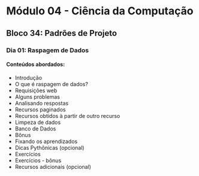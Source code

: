 # Módulo 04 - Ciência da Computação
## Bloco 34: Padrões de Projeto
### Dia 01: Raspagem de Dados
#### Conteúdos abordados:

* Introdução
* O que é raspagem de dados?
* Requisições web
* Alguns problemas
* Analisando respostas
* Recursos paginados
* Recursos obtidos à partir de outro recurso
* Limpeza de dados
* Banco de Dados
* Bônus
* Fixando os aprendizados
* Dicas Pythônicas (opcional)
* Exercícios
* Exercícios - bônus
* Recursos adicionais (opcional)
